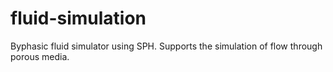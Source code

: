# fluid-simulation
Byphasic fluid simulator using SPH. Supports the simulation of flow through porous media.
